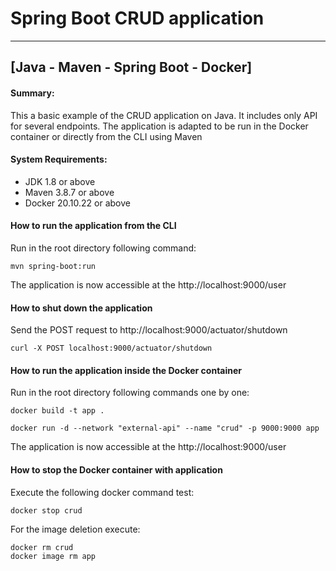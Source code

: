 # Spring Boot CRUD application

---
[Java - Maven - Spring Boot - Docker]
---

#### Summary:

This a basic example of the CRUD application on Java.
It includes only API for several endpoints.
The application is adapted to be run in the Docker container or directly from the CLI using Maven
#### System Requirements:

* JDK 1.8 or above
* Maven 3.8.7 or above
* Docker 20.10.22 or above

#### How to run the application from the CLI
Run in the root directory following command:

    mvn spring-boot:run

The application is now accessible at the http://localhost:9000/user

#### How to shut down the application
Send the POST request to http://localhost:9000/actuator/shutdown

    curl -X POST localhost:9000/actuator/shutdown

#### How to run the application inside the Docker container
Run in the root directory following commands one by one:

    docker build -t app .

    docker run -d --network "external-api" --name "crud" -p 9000:9000 app

The application is now accessible at the http://localhost:9000/user

#### How to stop the Docker container with application
Execute the following docker command test:

    docker stop crud

For the image deletion execute:

    docker rm crud
    docker image rm app
